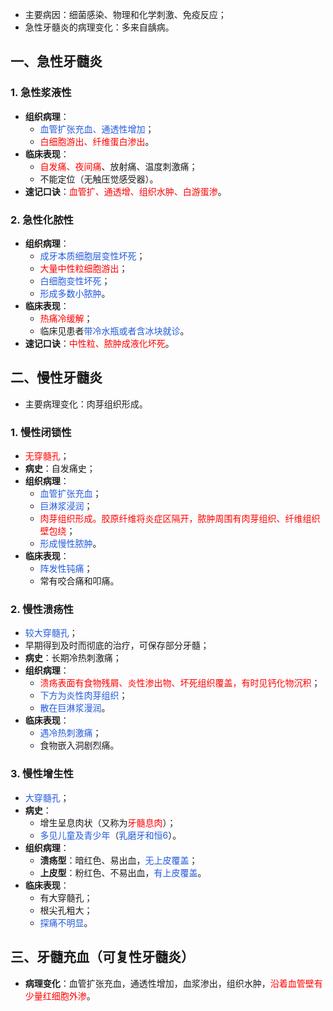 * 主要病因：细菌感染、物理和化学刺激、免疫反应；
* 急性牙髓炎的病理变化：多来自龋病。

## 一、急性牙髓炎
### 1. 急性浆液性
* **组织病理**：
	* <font color="#245bdb">血管扩张充血、通透性增加</font>；
	* <font color="#ff0000">白细胞游出、纤维蛋白渗出</font>。
* **临床表现**：
	* <font color="#ff0000">自发痛、夜间痛</font>、放射痛、温度刺激痛；
	* 不能定位（无触压觉感受器）。
* **速记口诀**：<font color="#ff0000">血管扩、通透增、组织水肿、白游蛋渗</font>。
### 2. 急性化脓性
* **组织病理**：
	* <font color="#245bdb">成牙本质细胞层变性坏死</font>；
	* <font color="#ff0000">大量中性粒细胞游出</font>；
	* <font color="#245bdb">白细胞变性坏死</font>；
	* <font color="#245bdb">形成多数小脓肿</font>。
* **临床表现**：
	* <font color="#ff0000">热痛冷缓解</font>；
	* 临床见患者<font color="#245bdb">带冷水瓶或者含冰块就诊</font>。
* **速记口诀**：<font color="#ff0000">中性粒、脓肿成液化坏死</font>。

## 二、慢性牙髓炎
* 主要病理变化：肉芽组织形成。
### 1. 慢性闭锁性
* <font color="#ff0000">无穿髓孔</font>；
* **病史**：自发痛史；
* **组织病理**：
	* <font color="#245bdb">血管扩张充血</font>；
	* <font color="#245bdb">巨淋浆浸润</font>；
	* <font color="#ff0000">肉芽组织形成。胶原纤维将炎症区隔开，脓肿周围有肉芽组织、纤维组织壁包绕</font>；
	* <font color="#245bdb">形成慢性脓肿</font>。
* **临床表现**：
	* <font color="#245bdb">阵发性钝痛</font>；
	* 常有咬合痛和叩痛。
### 2. 慢性溃疡性
* <font color="#245bdb">较大穿髓孔</font>；
* 早期得到及时而彻底的治疗，可保存部分牙髓；
* **病史**：长期冷热刺激痛；
* **组织病理**：
	* <font color="#ff0000">溃疡表面有食物残屑、炎性渗出物、坏死组织覆盖，有时见钙化物沉积</font>；
	* <font color="#245bdb">下方为炎性肉芽组织</font>；
	* <font color="#245bdb">散在巨淋浆漫润</font>。
* **临床表现**：
	* <font color="#245bdb">遇冷热刺激痛</font>；
	* 食物嵌入洞剧烈痛。
### 3. 慢性增生性
* <font color="#245bdb">大穿髓孔</font>；
* **病史**：
	* 增生呈息肉状（又称为<font color="#ff0000">牙髓息肉</font>）；
	* <font color="#245bdb">多见儿童及青少年</font>（<font color="#245bdb">乳磨牙和恒6</font>）。
* **组织病理**：
	* **溃疡型**：暗红色、易出血，<font color="#245bdb">无上皮覆盖</font>；
	* **上皮型**：粉红色、不易出血，<font color="#245bdb">有上皮覆盖</font>。
* **临床表现**：
	* 有大穿髓孔；
	* 根尖孔粗大；
	* <font color="#245bdb">探痛不明显</font>。

## 三、牙髓充血（可复性牙髓炎）
* **病理变化**：血管扩张充血，通透性增加，血浆渗出，组织水肿，<font color="#ff0000">沿着血管壁有少量红细胞外渗</font>。


